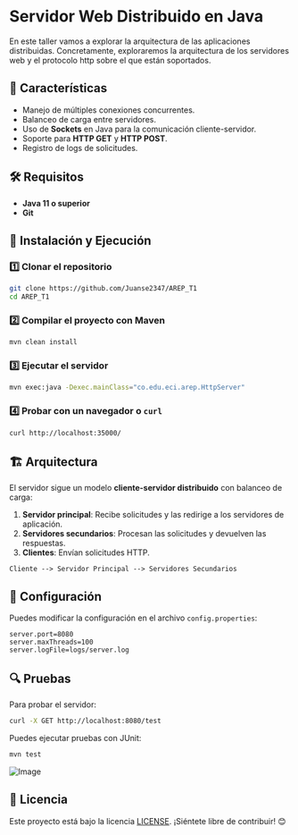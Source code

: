 # Servidor Web Distribuido en Java

En este taller vamos a explorar la arquitectura de las aplicaciones distribuidas. Concretamente, exploraremos la arquitectura de  los servidores web y el protocolo http sobre el que están soportados.

## 📌 Características
- Manejo de múltiples conexiones concurrentes.
- Balanceo de carga entre servidores.
- Uso de **Sockets** en Java para la comunicación cliente-servidor.
- Soporte para **HTTP GET** y **HTTP POST**.
- Registro de logs de solicitudes.

## 🛠️ Requisitos
- **Java 11 o superior**
- **Git**

## 🚀 Instalación y Ejecución
### 1️⃣ Clonar el repositorio
```bash
git clone https://github.com/Juanse2347/AREP_T1
cd AREP_T1
```

### 2️⃣ Compilar el proyecto con Maven
```bash
mvn clean install
```

### 3️⃣ Ejecutar el servidor
```bash
mvn exec:java -Dexec.mainClass="co.edu.eci.arep.HttpServer"
```

### 4️⃣ Probar con un navegador o `curl`
```bash
curl http://localhost:35000/
```

## 🏗️ Arquitectura
El servidor sigue un modelo **cliente-servidor distribuido** con balanceo de carga:
1. **Servidor principal**: Recibe solicitudes y las redirige a los servidores de aplicación.
2. **Servidores secundarios**: Procesan las solicitudes y devuelven las respuestas.
3. **Clientes**: Envían solicitudes HTTP.

```
Cliente --> Servidor Principal --> Servidores Secundarios
```

## 📜 Configuración
Puedes modificar la configuración en el archivo `config.properties`:
```properties
server.port=8080
server.maxThreads=100
server.logFile=logs/server.log
```

## 🔍 Pruebas
Para probar el servidor:
```bash
curl -X GET http://localhost:8080/test
```

Puedes ejecutar pruebas con JUnit:
```bash
mvn test
```

![Image](https://github.com/user-attachments/assets/5a05d04f-05c6-48f2-9a22-636fec2176d1)

## 📄 Licencia
Este proyecto está bajo la licencia [LICENSE](LICENSE). ¡Siéntete libre de contribuir! 😊

